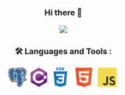 
<div id="header" align="center">
  
  ### Hi there 👋
  
<img src="https://media.giphy.com/media/frSfC5NcmyF7q/giphy.gif" />

### :hammer_and_wrench: Languages and Tools :
<div>
  <img src ="https://github.com/devicons/devicon/blob/master/icons/postgresql/postgresql-original.svg"  width="40" height="40"/>
  <img src ="https://github.com/devicons/devicon/blob/master/icons/csharp/csharp-original.svg"  width="40" height="40"/>
  <img src="https://github.com/devicons/devicon/blob/master/icons/css3/css3-plain-wordmark.svg"  title="CSS3" alt="CSS" width="40" height="40"/>&nbsp;
  <img src="https://github.com/devicons/devicon/blob/master/icons/html5/html5-original.svg" title="HTML5" alt="HTML" width="40" height="40"/>&nbsp;
  <img src="https://github.com/devicons/devicon/blob/master/icons/javascript/javascript-original.svg" title="JavaScript" alt="JavaScript" width="40" height="40"/>&nbsp;
  
</div>
</div>



<!--
**Sorn221/Sorn221** is a ✨ _special_ ✨ repository because its `README.md` (this file) appears on your GitHub profile.

Here are some ideas to get you started:

- 🔭 I’m currently working on ...
- 🌱 I’m currently learning ...
- 👯 I’m looking to collaborate on ...
- 🤔 I’m looking for help with ...
- 💬 Ask me about ...
- 📫 How to reach me: ...
- 😄 Pronouns: ...
- ⚡ Fun fact: ...
-->
